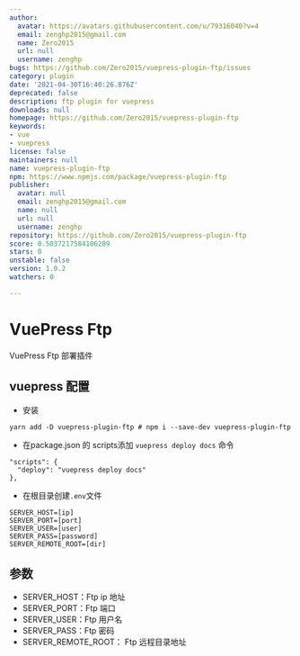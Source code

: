 ```yaml
---
author:
  avatar: https://avatars.githubusercontent.com/u/79316040?v=4
  email: zenghp2015@gmail.com
  name: Zero2015
  url: null
  username: zenghp
bugs: https://github.com/Zero2015/vuepress-plugin-ftp/issues
category: plugin
date: '2021-04-30T16:40:26.876Z'
deprecated: false
description: ftp plugin for vuepress
downloads: null
homepage: https://github.com/Zero2015/vuepress-plugin-ftp
keywords:
- vue
- vuepress
license: false
maintainers: null
name: vuepress-plugin-ftp
npm: https://www.npmjs.com/package/vuepress-plugin-ftp
publisher:
  avatar: null
  email: zenghp2015@gmail.com
  name: null
  url: null
  username: zenghp
repository: https://github.com/Zero2015/vuepress-plugin-ftp
score: 0.5037217584106289
stars: 0
unstable: false
version: 1.0.2
watchers: 0

---
```


# VuePress Ftp

VuePress Ftp 部署插件

## vuepress 配置

- 安装

```shell
yarn add -D vuepress-plugin-ftp # npm i --save-dev vuepress-plugin-ftp
```

- 在package.json 的 scripts添加 `vuepress deploy docs` 命令

```shell
"scripts": {
  "deploy": "vuepress deploy docs"
},
```

- 在根目录创建`.env`文件

```shell
SERVER_HOST=[ip]
SERVER_PORT=[port]
SERVER_USER=[user]
SERVER_PASS=[password]
SERVER_REMOTE_ROOT=[dir]
```

## 参数

- SERVER_HOST：Ftp ip 地址
- SERVER_PORT：Ftp 端口
- SERVER_USER：Ftp 用户名
- SERVER_PASS：Ftp 密码
- SERVER_REMOTE_ROOT： Ftp 远程目录地址
